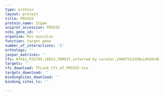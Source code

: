 ```yaml
---
type: protein
layout: protein
title: P05555
protein_name: Itgam
uniprot_accession: P05555
ncbi_gene_id: '-'
organism: Mus musculus
function: target gene
number_of_interactions: '1'
orthologs: ''
jaspar_matrices: ''
tfs: Nfkb1,P25799,18033,TRRUST,inferred by curator,29087512%5Buid%5D+OR+17722035%5Buid%5D,Yes
targets: ''
tfs_download: TFLink_tfs_of_P05555.tsv
targets_download: ''
bindingSites_download: ''
binding_sites_ls: ''

---
```


